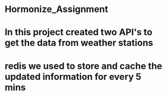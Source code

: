 # Hormonize_Assignment
# In this project created two API's to get the data from weather stations
# redis we used to store and cache the updated information for every 5 mins
